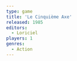 ```yaml
---
type: game
title: 'Le Cinquième Axe'
released: 1985
editors: 
  - Loriciel
players: 1
genres:
  - Action
---
```


